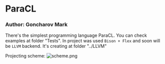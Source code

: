 # ParaCL #

### Author: Goncharov Mark

There's the simplest programming language ParaCL. 
You can check examples at folder "Tests". In project was used ```Bison + Flex``` and soon will be
```LLVM``` backend. It's creating at folder "../LLVM"

Projecting scheme:
![scheme.png](scheme.png)